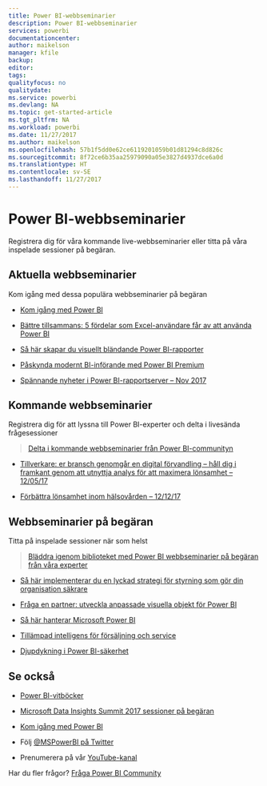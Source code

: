 ```yaml
---
title: Power BI-webbseminarier
description: Power BI-webbseminarier
services: powerbi
documentationcenter: 
author: maikelson
manager: kfile
backup: 
editor: 
tags: 
qualityfocus: no
qualitydate: 
ms.service: powerbi
ms.devlang: NA
ms.topic: get-started-article
ms.tgt_pltfrm: NA
ms.workload: powerbi
ms.date: 11/27/2017
ms.author: maikelson
ms.openlocfilehash: 57b1f5dd0e62ce6119201059b01d81294c8d826c
ms.sourcegitcommit: 8f72ce6b35aa25979090a05e3827d4937dce6a0d
ms.translationtype: HT
ms.contentlocale: sv-SE
ms.lasthandoff: 11/27/2017
---
```

# <a name="power-bi-webinars"></a>Power BI-webbseminarier

Registrera dig för våra kommande live-webbseminarier eller titta på våra inspelade sessioner på begäran.

## <a name="featured-webinars"></a>Aktuella webbseminarier

Kom igång med dessa populära webbseminarier på begäran

- [Kom igång med Power BI](https://info.microsoft.com/getting-started-with-power-bi-ondemand.html?Is=Website)

- [Bättre tillsammans: 5 fördelar som Excel-användare får av att använda Power BI](https://info.microsoft.com/excel-powerbi-better-together.html?Is=Website)

- [Så här skapar du visuellt bländande Power BI-rapporter](https://community.powerbi.com/t5/Webinars-and-Video-Gallery/5-3-17-Webinar-How-to-Design-Visually-Stunning-Power-BI-Reports/m-p/168204?Is=Website)

- [Påskynda modernt BI-införande med Power BI Premium](https://info.microsoft.com/powerbi-premium-webinar-ondemand.html?Is=Website)

- [Spännande nyheter i Power BI-rapportserver – Nov 2017](https://info.microsoft.com/whats-new-powerbi-report-server.html?Is=Website)


## <a name="upcoming-webinars"></a>Kommande webbseminarier

Registrera dig för att lyssna till Power BI-experter och delta i livesända frågesessioner

>[Delta i kommande webbseminarier från Power BI-communityn](https://community.powerbi.com/t5/Webinars-and-Video-Gallery/bd-p/VideoTipsTricks?filter=webinars&featured=yes&Is=Website)

- [Tillverkare: er bransch genomgår en digital förvandling – håll dig i framkant genom att utnyttja analys för att maximera lönsamhet – 12/05/17](https://info.microsoft.com/digital-transformation-in-manufacturing.html?Is=Website)

- [Förbättra lönsamhet inom hälsovården – 12/12/17](https://info.microsoft.com/improving-profitability-in-healthcare.html?Is=Website)

## <a name="on-demand-webinars"></a>Webbseminarier på begäran

Titta på inspelade sessioner när som helst

>[Bläddra igenom biblioteket med Power BI webbseminarier på begäran från våra experter](https://community.powerbi.com/t5/Webinars-and-Video-Gallery/bd-p/VideoTipsTricks?filter=webinars&featured=yes&Is=Website)

- [Så här implementerar du en lyckad strategi för styrning som gör din organisation säkrare](https://info.microsoft.com/powerbi-data-governance-strategy-ondemand.html?Is=Website)

- [Fråga en partner: utveckla anpassade visuella objekt för Power BI](https://community.powerbi.com/t5/Webinars-and-Video-Gallery/Ask-a-Partner-Developing-Custom-Visuals-for-Power-BI/m-p/150368?Is=Website)

- [Så här hanterar Microsoft Power BI](https://info.microsoft.com/US-PowerBI-WBNR-FY17-11Nov-29-BIATMIcrosoft274828_01Registration-ForminBody.html?Is=Website)

- [Tillämpad intelligens för försäljning och service](https://info.microsoft.com/applied-intelligence-for-sales-service.html?Is=Website)

- [Djupdykning i Power BI-säkerhet](https://community.powerbi.com/t5/Webinars-and-Video-Gallery/5-23-2017-Power-BI-security-deep-dive-by-Kasper-de-Jonge/m-p/161476?Is=Website)

## <a name="see-also"></a>Se också

- [Power BI-vitböcker](whitepapers.md)

- [Microsoft Data Insights Summit 2017 sessioner på begäran](https://community.powerbi.com/t5/Data-Insights-Summit-2017-On/bd-p/DataInsightsSummit2017OnDemand?Is=Website)

- [Kom igång med Power BI](service-get-started.md)

- Följ [@MSPowerBI på Twitter](https://twitter.com/mspowerbi)

- Prenumerera på vår [YouTube-kanal](https://www.youtube.com/mspowerbi)

Har du fler frågor? [Fråga Power BI Community](https://community.powerbi.com/)
